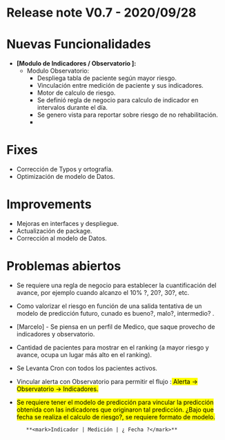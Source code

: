 # Release note V0.7 - 2020/09/28# Nuevas Funcionalidades- **[Modulo de Indicadores / Observatorio ]:**  - Modulo Observatorio:    - Despliega tabla de paciente según mayor riesgo.    - Vinculación entre medición de paciente y sus indicadores.    - Motor de calculo de riesgo.    - Se definió regla de negocio para calculo de indicador en intervalos durante el día.    - Se genero vista para reportar sobre riesgo de no rehabilitación.    -# Fixes- Corrección de Typos y ortografía.- Optimización de modelo de Datos.# Improvements- Mejoras en interfaces y despliegue.- Actualización de package.- Corrección al modelo de Datos.# Problemas abiertos- Se requiere una regla de negocio para establecer la cuantificación del avance, por ejemplo cuando alcanzo el 10% ?, 20?, 30?, etc.- Como valorizar el riesgo en función de una salida tentativa de un modelo de predicción futuro, cunado es bueno?, malo?, intermedio? .- [Marcelo] - Se piensa en un perfil de Medico, que saque provecho de indicadores y observatorio.- Cantidad de pacientes para mostrar en el ranking (a mayor riesgo y avance, ocupa un lugar más alto en el ranking).- Se Levanta Cron con todos los pacientes activos.- Vincular alerta con Observatorio para permitir el flujo :<mark> Alerta → Observatorio → Indicadores.</mark>- <mark>Se requiere tener el modelo de predicción para vincular la predicción obtenida con las indicadores que originaron tal predicción.  ¿Bajo que fecha se realiza el calculo de riesgo?, se requiere formato de modelo.</mark>         **<mark>Indicador | Medición | ¿ Fecha ?</mark>**